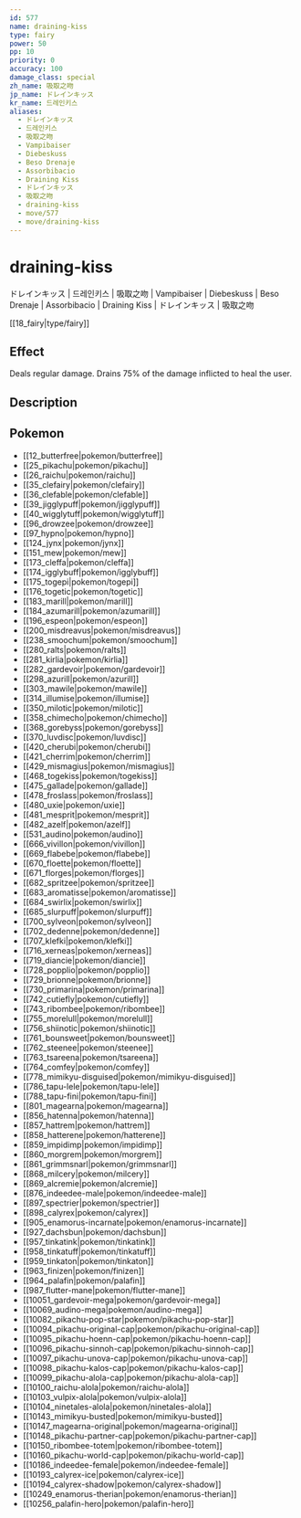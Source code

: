 ```yaml
---
id: 577
name: draining-kiss
type: fairy
power: 50
pp: 10
priority: 0
accuracy: 100
damage_class: special
zh_name: 吸取之吻
jp_name: ドレインキッス
kr_name: 드레인키스
aliases:
  - ドレインキッス
  - 드레인키스
  - 吸取之吻
  - Vampibaiser
  - Diebeskuss
  - Beso Drenaje
  - Assorbibacio
  - Draining Kiss
  - ドレインキッス
  - 吸取之吻
  - draining-kiss
  - move/577
  - move/draining-kiss
---
```

# draining-kiss
    
ドレインキッス | 드레인키스 | 吸取之吻 | Vampibaiser | Diebeskuss | Beso Drenaje | Assorbibacio | Draining Kiss | ドレインキッス | 吸取之吻

[[18_fairy|type/fairy]]

## Effect

Deals regular damage.  Drains 75% of the damage inflicted to heal the user.

## Description



## Pokemon

- [[12_butterfree|pokemon/butterfree]]
- [[25_pikachu|pokemon/pikachu]]
- [[26_raichu|pokemon/raichu]]
- [[35_clefairy|pokemon/clefairy]]
- [[36_clefable|pokemon/clefable]]
- [[39_jigglypuff|pokemon/jigglypuff]]
- [[40_wigglytuff|pokemon/wigglytuff]]
- [[96_drowzee|pokemon/drowzee]]
- [[97_hypno|pokemon/hypno]]
- [[124_jynx|pokemon/jynx]]
- [[151_mew|pokemon/mew]]
- [[173_cleffa|pokemon/cleffa]]
- [[174_igglybuff|pokemon/igglybuff]]
- [[175_togepi|pokemon/togepi]]
- [[176_togetic|pokemon/togetic]]
- [[183_marill|pokemon/marill]]
- [[184_azumarill|pokemon/azumarill]]
- [[196_espeon|pokemon/espeon]]
- [[200_misdreavus|pokemon/misdreavus]]
- [[238_smoochum|pokemon/smoochum]]
- [[280_ralts|pokemon/ralts]]
- [[281_kirlia|pokemon/kirlia]]
- [[282_gardevoir|pokemon/gardevoir]]
- [[298_azurill|pokemon/azurill]]
- [[303_mawile|pokemon/mawile]]
- [[314_illumise|pokemon/illumise]]
- [[350_milotic|pokemon/milotic]]
- [[358_chimecho|pokemon/chimecho]]
- [[368_gorebyss|pokemon/gorebyss]]
- [[370_luvdisc|pokemon/luvdisc]]
- [[420_cherubi|pokemon/cherubi]]
- [[421_cherrim|pokemon/cherrim]]
- [[429_mismagius|pokemon/mismagius]]
- [[468_togekiss|pokemon/togekiss]]
- [[475_gallade|pokemon/gallade]]
- [[478_froslass|pokemon/froslass]]
- [[480_uxie|pokemon/uxie]]
- [[481_mesprit|pokemon/mesprit]]
- [[482_azelf|pokemon/azelf]]
- [[531_audino|pokemon/audino]]
- [[666_vivillon|pokemon/vivillon]]
- [[669_flabebe|pokemon/flabebe]]
- [[670_floette|pokemon/floette]]
- [[671_florges|pokemon/florges]]
- [[682_spritzee|pokemon/spritzee]]
- [[683_aromatisse|pokemon/aromatisse]]
- [[684_swirlix|pokemon/swirlix]]
- [[685_slurpuff|pokemon/slurpuff]]
- [[700_sylveon|pokemon/sylveon]]
- [[702_dedenne|pokemon/dedenne]]
- [[707_klefki|pokemon/klefki]]
- [[716_xerneas|pokemon/xerneas]]
- [[719_diancie|pokemon/diancie]]
- [[728_popplio|pokemon/popplio]]
- [[729_brionne|pokemon/brionne]]
- [[730_primarina|pokemon/primarina]]
- [[742_cutiefly|pokemon/cutiefly]]
- [[743_ribombee|pokemon/ribombee]]
- [[755_morelull|pokemon/morelull]]
- [[756_shiinotic|pokemon/shiinotic]]
- [[761_bounsweet|pokemon/bounsweet]]
- [[762_steenee|pokemon/steenee]]
- [[763_tsareena|pokemon/tsareena]]
- [[764_comfey|pokemon/comfey]]
- [[778_mimikyu-disguised|pokemon/mimikyu-disguised]]
- [[786_tapu-lele|pokemon/tapu-lele]]
- [[788_tapu-fini|pokemon/tapu-fini]]
- [[801_magearna|pokemon/magearna]]
- [[856_hatenna|pokemon/hatenna]]
- [[857_hattrem|pokemon/hattrem]]
- [[858_hatterene|pokemon/hatterene]]
- [[859_impidimp|pokemon/impidimp]]
- [[860_morgrem|pokemon/morgrem]]
- [[861_grimmsnarl|pokemon/grimmsnarl]]
- [[868_milcery|pokemon/milcery]]
- [[869_alcremie|pokemon/alcremie]]
- [[876_indeedee-male|pokemon/indeedee-male]]
- [[897_spectrier|pokemon/spectrier]]
- [[898_calyrex|pokemon/calyrex]]
- [[905_enamorus-incarnate|pokemon/enamorus-incarnate]]
- [[927_dachsbun|pokemon/dachsbun]]
- [[957_tinkatink|pokemon/tinkatink]]
- [[958_tinkatuff|pokemon/tinkatuff]]
- [[959_tinkaton|pokemon/tinkaton]]
- [[963_finizen|pokemon/finizen]]
- [[964_palafin|pokemon/palafin]]
- [[987_flutter-mane|pokemon/flutter-mane]]
- [[10051_gardevoir-mega|pokemon/gardevoir-mega]]
- [[10069_audino-mega|pokemon/audino-mega]]
- [[10082_pikachu-pop-star|pokemon/pikachu-pop-star]]
- [[10094_pikachu-original-cap|pokemon/pikachu-original-cap]]
- [[10095_pikachu-hoenn-cap|pokemon/pikachu-hoenn-cap]]
- [[10096_pikachu-sinnoh-cap|pokemon/pikachu-sinnoh-cap]]
- [[10097_pikachu-unova-cap|pokemon/pikachu-unova-cap]]
- [[10098_pikachu-kalos-cap|pokemon/pikachu-kalos-cap]]
- [[10099_pikachu-alola-cap|pokemon/pikachu-alola-cap]]
- [[10100_raichu-alola|pokemon/raichu-alola]]
- [[10103_vulpix-alola|pokemon/vulpix-alola]]
- [[10104_ninetales-alola|pokemon/ninetales-alola]]
- [[10143_mimikyu-busted|pokemon/mimikyu-busted]]
- [[10147_magearna-original|pokemon/magearna-original]]
- [[10148_pikachu-partner-cap|pokemon/pikachu-partner-cap]]
- [[10150_ribombee-totem|pokemon/ribombee-totem]]
- [[10160_pikachu-world-cap|pokemon/pikachu-world-cap]]
- [[10186_indeedee-female|pokemon/indeedee-female]]
- [[10193_calyrex-ice|pokemon/calyrex-ice]]
- [[10194_calyrex-shadow|pokemon/calyrex-shadow]]
- [[10249_enamorus-therian|pokemon/enamorus-therian]]
- [[10256_palafin-hero|pokemon/palafin-hero]]

